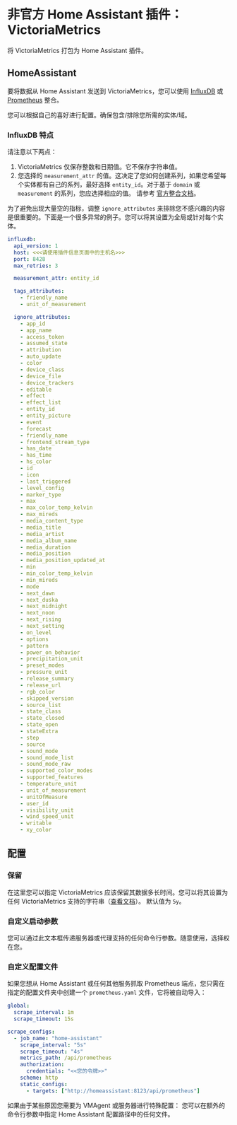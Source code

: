# 非官方 Home Assistant 插件：VictoriaMetrics

将 VictoriaMetrics 打包为 Home Assistant 插件。

## HomeAssistant

要将数据从 Home Assistant 发送到 VictoriaMetrics，您可以使用
[InfluxDB][integration-influxdb] 或
[Prometheus][integration-prometheus] 整合。

您可以根据自己的喜好进行配置。确保包含/排除您所需的实体/域。

### InfluxDB 特点

请注意以下两点：

1. VictoriaMetrics 仅保存整数和日期值。它不保存字符串值。
2. 您选择的 `measurement_attr` 的值。这决定了您如何创建系列，如果您希望每个实体都有自己的系列，最好选择 `entity_id`。对于基于 `domain` 或 `measurement` 的系列，您应选择相应的值。
   请参考 [官方整合文档][integration-influxdb-measurement]。

为了避免出现大量空的指标，调整 `ignore_attributes` 来排除您不感兴趣的内容是很重要的。下面是一个很多异常的例子。您可以将其设置为全局或针对每个实体。

```yaml
influxdb:
  api_version: 1
  host: <<<请使用插件信息页面中的主机名>>>
  port: 8428
  max_retries: 3

  measurement_attr: entity_id

  tags_attributes:
    - friendly_name
    - unit_of_measurement

  ignore_attributes:
    - app_id
    - app_name
    - access_token
    - assumed_state
    - attribution
    - auto_update
    - color
    - device_class
    - device_file
    - device_trackers
    - editable
    - effect
    - effect_list
    - entity_id
    - entity_picture
    - event
    - forecast
    - friendly_name
    - frontend_stream_type
    - has_date
    - has_time
    - hs_color
    - id
    - icon
    - last_triggered
    - level_config
    - marker_type
    - max
    - max_color_temp_kelvin
    - max_mireds
    - media_content_type
    - media_title
    - media_artist
    - media_album_name
    - media_duration
    - media_position
    - media_position_updated_at
    - min
    - min_color_temp_kelvin
    - min_mireds
    - mode
    - next_dawn
    - next_duska
    - next_midnight
    - next_noon
    - next_rising
    - next_setting
    - on_level
    - options
    - pattern
    - power_on_behavior
    - precipitation_unit
    - preset_modes
    - pressure_unit
    - release_summary
    - release_url
    - rgb_color
    - skipped_version
    - source_list
    - state_class
    - state_closed
    - state_open
    - stateExtra
    - step
    - source
    - sound_mode
    - sound_mode_list
    - sound_mode_raw
    - supported_color_modes
    - supported_features
    - temperature_unit
    - unit_of_measurement
    - unitOfMeasure
    - user_id
    - visibility_unit
    - wind_speed_unit
    - writable
    - xy_color
```

## 配置

### 保留

在这里您可以指定 VictoriaMetrics 应该保留其数据多长时间。您可以将其设置为任何 VictoriaMetrics 支持的字符串（[查看文档][documentation-metrics]）。
默认值为 `5y`。

### 自定义启动参数

您可以通过此文本框传递服务器或代理支持的任何命令行参数。随意使用，选择权在您。

### 自定义配置文件

如果您想从 Home Assistant 或任何其他服务抓取 Prometheus 端点，您只需在指定的配置文件夹中创建一个 `prometheus.yaml` 文件，它将被自动导入：

```yaml
global:
  scrape_interval: 1m
  scrape_timeout: 15s

scrape_configs:
  - job_name: "home-assistant"
    scrape_interval: "5s"
    scrape_timeout: "4s"
    metrics_path: /api/prometheus
    authorization:
      credentials: "<<您的令牌>>"
    scheme: http
    static_configs:
      - targets: ["http://homeassistant:8123/api/prometheus"]
```

如果由于某些原因您需要为 VMAgent 或服务器进行特殊配置：
您可以在额外的命令行参数中指定 Home Assistant 配置路径中的任何文件。

[documentation-metrics]: https://github.com/VictoriaMetrics/VictoriaMetrics#retention
[integration-influxdb]: https://www.home-assistant.io/integrations/influxdb/
[integration-prometheus]: https://www.home-assistant.io/integrations/prometheus/
[integration-influxdb-measurement]: https://www.home-assistant.io/integrations/influxdb/#measurement_attr